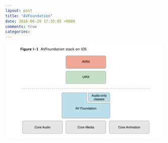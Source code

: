 ```yaml
---
layout: post
title: "AVFoundation"
date: 2016-06-29 17:35:05 +0800
comments: true
categories: 
---
```


 ![AVFoundation](/images/blogImage/AVFoundation.png)

